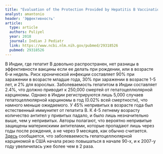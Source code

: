 ```yaml
---
title: "Evaluation of the Protection Provided by Hepatitis B Vaccination in India"
analyst: amantonio
header: 'Эффективность'
article:
  type: article
  authors: Puliyel
  year: 2018
  journal: Indian J Pediatr
  link: https://www.ncbi.nlm.nih.gov/pubmed/29318526
  pubmed: 29318526
---
```


В Индии, где гепатит B довольно распространен, нет разницы в эффективности вакцины если ее делать при рождении, или в возрасте 6-и недель.
Риск хронической инфекции составляет 90% при заражении в возрасте младше года, 30% при заражении в возрасте 1-5 лет, и 2% для взрослых.
Заболеваемость гепатитом в Индии составляет 2.4%, что должно приводит к 250,000 смертей от гепатоцеллюлярной карциномы. Однако в Индии регистрируются лишь 5,000 случаев гепатоцеллюлярной карциномы в год (0.02% всей смертности), что намного меньше ожидаемого.
У 45% непривитых в возрасте года был естественный иммунитет от гепатита B. К 4-5 летнему возрасту количество антител у привитых падало, и было лишь незначительно выше, чем у непривитых. Авторы полагают, что вероятно непривитые защищены материнскими антителами, которые пропадают лишь через годы после рождения, а не через 9 месяцев, как обычно считается.
[Здесь](https://www.ncbi.nlm.nih.gov/pubmed/21992124) сообщается, что заболеваемость гепатоцеллюлярной карциномой в США начала резко повышаться в начале 90-х, и к 2007-у году увеличилась уже более чем в 2 раза.
